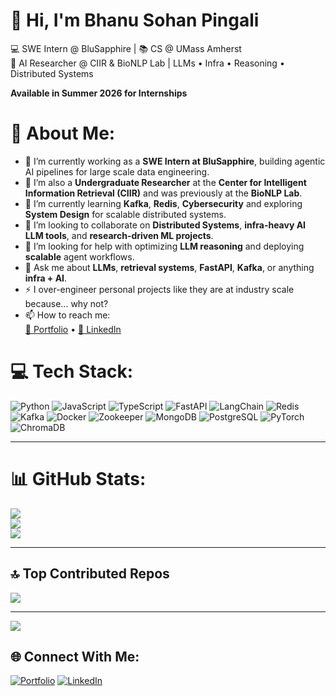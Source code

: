 
# 👋 Hi, I'm Bhanu Sohan Pingali

💻 SWE Intern @ BluSapphire | 📚 CS @ UMass Amherst  
🔬 AI Researcher @ CIIR & BioNLP Lab | LLMs • Infra • Reasoning • Distributed Systems

**Available in Summer 2026 for Internships**

# 💫 About Me:
- 🔭 I’m currently working as a **SWE Intern at BluSapphire**, building agentic AI pipelines for large scale data engineering.
- 🧠 I’m also a **Undergraduate Researcher** at the **Center for Intelligent Information Retrieval (CIIR)** and was previously at the **BioNLP Lab**.
- 🌱 I’m currently learning **Kafka**, **Redis**, **Cybersecurity** and exploring **System Design** for scalable distributed systems.
- 👯 I’m looking to collaborate on **Distributed Systems**, **infra-heavy AI LLM tools**, and **research-driven ML projects**.
- 🤔 I’m looking for help with optimizing **LLM reasoning** and deploying **scalable** agent workflows.
- 💬 Ask me about **LLMs**, **retrieval systems**, **FastAPI**, **Kafka**, or anything **infra + AI**.
- ⚡ I over-engineer personal projects like they are at industry scale because… why not?
- 📫 How to reach me:  
  [📄 Portfolio](https://bpingali.netlify.app) • [💼 LinkedIn](https://linkedin.com/in/bhanu-sohan-pingali)

# 💻 Tech Stack:
![Python](https://img.shields.io/badge/Python-3670A0?style=for-the-badge&logo=python&logoColor=ffdd54)
![JavaScript](https://img.shields.io/badge/JavaScript-F7DF1E?style=for-the-badge&logo=javascript&logoColor=black)
![TypeScript](https://img.shields.io/badge/TypeScript-007ACC?style=for-the-badge&logo=typescript&logoColor=white)
![FastAPI](https://img.shields.io/badge/FastAPI-005571?style=for-the-badge&logo=fastapi)
![LangChain](https://img.shields.io/badge/LangChain-000000.svg?style=for-the-badge&logo=chainlink&logoColor=white)
![Redis](https://img.shields.io/badge/Redis-DC382D.svg?style=for-the-badge&logo=redis&logoColor=white)
![Kafka](https://img.shields.io/badge/Apache_Kafka-231F20?style=for-the-badge&logo=apachekafka&logoColor=white)
![Docker](https://img.shields.io/badge/Docker-0db7ed.svg?style=for-the-badge&logo=docker&logoColor=white)
![Zookeeper](https://img.shields.io/badge/ZooKeeper-FF9900?style=for-the-badge&logo=apachezookeeper&logoColor=white)
![MongoDB](https://img.shields.io/badge/MongoDB-4ea94b.svg?style=for-the-badge&logo=mongodb&logoColor=white)
![PostgreSQL](https://img.shields.io/badge/PostgreSQL-336791.svg?style=for-the-badge&logo=postgresql&logoColor=white)
![PyTorch](https://img.shields.io/badge/PyTorch-EE4C2C.svg?style=for-the-badge&logo=PyTorch&logoColor=white)
![ChromaDB](https://img.shields.io/badge/ChromaDB-yellow?style=for-the-badge&logoColor=black)

---

# 📊 GitHub Stats:

![](https://github-readme-stats.vercel.app/api?username=P-Bhanu-Sohan&theme=radical&hide_border=false&include_all_commits=true&count_private=true)  
![](https://github-readme-streak-stats.herokuapp.com/?user=P-Bhanu-Sohan&theme=radical&hide_border=false)  
![](https://github-readme-stats.vercel.app/api/top-langs/?username=P-Bhanu-Sohan&theme=radical&hide_border=false&layout=compact)

---

## 🔝 Top Contributed Repos
![](https://github-contributor-stats.vercel.app/api?username=P-Bhanu-Sohan&limit=3&theme=dark&combine_all_yearly_contributions=true)

---

[![](https://visitcount.itsvg.in/api?id=bhanuPingali&icon=0&color=0)](https://visitcount.itsvg.in)

## 🌐 Connect With Me:
[![Portfolio](https://img.shields.io/badge/Portfolio-000?style=for-the-badge&logo=firefoxbrowser&logoColor=white)](https://bpingali.netlify.app)  [![LinkedIn](https://img.shields.io/badge/LinkedIn-0077B5?style=for-the-badge&logo=linkedin&logoColor=white)](https://linkedin.com/in/bhanu-sohan-pingali)


